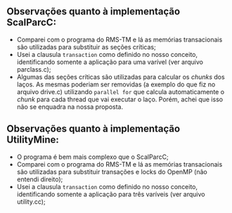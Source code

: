 ## Observações quanto à implementação ScalParcC:
- Comparei com o programa do RMS-TM e lá as memórias transacionais são utilizadas para substituir as seções críticas;
- Usei a clausula `transaction` como definido no nosso conceito, identificando somente a aplicação para uma varível (ver arquivo parclass.c);
- Algumas das seções críticas são utilizadas para calcular os *chunks* dos laços. As mesmas poderiam ser removidas (a exemplo do que fiz no arquivo drive.c) utilizando `parallel for` que calcula automaticamente o *chunk* para cada thread que vai executar o laço. Porém, achei que isso não se enquadra na nossa proposta.

## Observações quanto à implementação UtilityMine:
- O programa é bem mais complexo que o ScalParcC;
- Comparei com o programa do RMS-TM e lá as memórias transacionais são utilizadas para substituir transações e locks do OpenMP (não entendi direito);
- Usei a clausula `transaction` como definido no nosso conceito, identificando somente a aplicação para três varíveis (ver arquivo utility.cc); 
